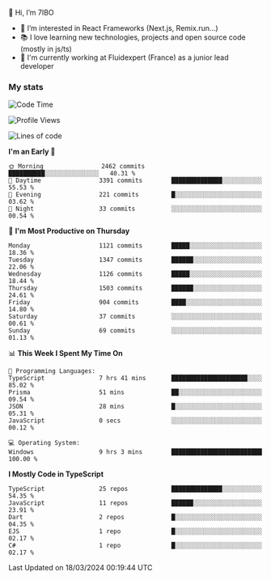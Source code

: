 👋 Hi, I’m 7IBO

- 👀 I’m interested in React Frameworks (Next.js, Remix.run...)
- 📚 I love learning new technologies, projects and open source code (mostly in js/ts)
- 💼 I'm currently working at Fluidexpert (France) as a junior lead developer

### My stats
<!--START_SECTION:waka-->
![Code Time](http://img.shields.io/badge/Code%20Time-532%20hrs%2016%20mins-blue)

![Profile Views](http://img.shields.io/badge/Profile%20Views-0-blue)

![Lines of code](https://img.shields.io/badge/From%20Hello%20World%20I%27ve%20Written-7.2%20million%20lines%20of%20code-blue)

**I'm an Early 🐤** 

```text
🌞 Morning                2462 commits        ██████████░░░░░░░░░░░░░░░   40.31 % 
🌆 Daytime                3391 commits        ██████████████░░░░░░░░░░░   55.53 % 
🌃 Evening                221 commits         █░░░░░░░░░░░░░░░░░░░░░░░░   03.62 % 
🌙 Night                  33 commits          ░░░░░░░░░░░░░░░░░░░░░░░░░   00.54 % 
```
📅 **I'm Most Productive on Thursday** 

```text
Monday                   1121 commits        █████░░░░░░░░░░░░░░░░░░░░   18.36 % 
Tuesday                  1347 commits        ██████░░░░░░░░░░░░░░░░░░░   22.06 % 
Wednesday                1126 commits        █████░░░░░░░░░░░░░░░░░░░░   18.44 % 
Thursday                 1503 commits        ██████░░░░░░░░░░░░░░░░░░░   24.61 % 
Friday                   904 commits         ████░░░░░░░░░░░░░░░░░░░░░   14.80 % 
Saturday                 37 commits          ░░░░░░░░░░░░░░░░░░░░░░░░░   00.61 % 
Sunday                   69 commits          ░░░░░░░░░░░░░░░░░░░░░░░░░   01.13 % 
```


📊 **This Week I Spent My Time On** 

```text
💬 Programming Languages: 
TypeScript               7 hrs 41 mins       █████████████████████░░░░   85.02 % 
Prisma                   51 mins             ██░░░░░░░░░░░░░░░░░░░░░░░   09.54 % 
JSON                     28 mins             █░░░░░░░░░░░░░░░░░░░░░░░░   05.31 % 
JavaScript               0 secs              ░░░░░░░░░░░░░░░░░░░░░░░░░   00.12 % 

💻 Operating System: 
Windows                  9 hrs 3 mins        █████████████████████████   100.00 % 
```

**I Mostly Code in TypeScript** 

```text
TypeScript               25 repos            ██████████████░░░░░░░░░░░   54.35 % 
JavaScript               11 repos            ██████░░░░░░░░░░░░░░░░░░░   23.91 % 
Dart                     2 repos             █░░░░░░░░░░░░░░░░░░░░░░░░   04.35 % 
EJS                      1 repo              █░░░░░░░░░░░░░░░░░░░░░░░░   02.17 % 
C#                       1 repo              █░░░░░░░░░░░░░░░░░░░░░░░░   02.17 % 
```




 Last Updated on 18/03/2024 00:19:44 UTC
<!--END_SECTION:waka-->
